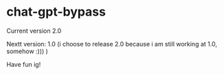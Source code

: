 # chat-gpt-bypass

Current version 2.0

Nextt version: 1.0 (i choose to release 2.0 because i am still working at 1.0, somehow :))) )

Have fun ig!
